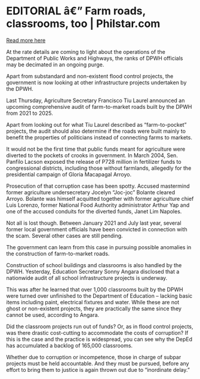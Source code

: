 # EDITORIAL â€” Farm roads, classrooms, too | Philstar.com

[Read more here](https://www.philstar.com/opinion/2025/09/20/2474078/editorial-farm-roads-classrooms-too)

At the rate details are coming to light about the operations of the Department of Public Works and Highways, the ranks of DPWH officials may be decimated in an ongoing purge.

Apart from substandard and non-existent flood control projects, the government is now looking at other infrastructure projects undertaken by the DPWH.

Last Thursday, Agriculture Secretary Francisco Tiu Laurel announced an upcoming comprehensive audit of farm-to-market roads built by the DPWH from 2021 to 2025.

Apart from looking out for what Tiu Laurel described as “farm-to-pocket” projects, the audit should also determine if the roads were built mainly to benefit the properties of politicians instead of connecting farms to markets.

It would not be the first time that public funds meant for agriculture were diverted to the pockets of crooks in government. In March 2004, Sen. Panfilo Lacson exposed the release of P728 million in fertilizer funds to congressional districts, including those without farmlands, allegedly for the presidential campaign of Gloria Macapagal Arroyo.

Prosecution of that corruption case has been spotty. Accused mastermind former agriculture undersecretary Jocelyn “Joc-joc” Bolante cleared Arroyo. Bolante was himself acquitted together with former agriculture chief Luis Lorenzo, former National Food Authority administrator Arthur Yap and one of the accused conduits for the diverted funds, Janet Lim Napoles.

Not all is lost though. Between January 2021 and July last year, several former local government officials have been convicted in connection with the scam. Several other cases are still pending.

The government can learn from this case in pursuing possible anomalies in the construction of farm-to-market roads.

Construction of school buildings and classrooms is also handled by the DPWH. Yesterday, Education Secretary Sonny Angara disclosed that a nationwide audit of all school infrastructure projects is underway.

This was after he learned that over 1,000 classrooms built by the DPWH were turned over unfinished to the Department of Education – lacking basic items including paint, electrical fixtures and water. While these are not ghost or non-existent projects, they are practically the same since they cannot be used, according to Angara.

Did the classroom projects run out of funds? Or, as in flood control projects, was there drastic cost-cutting to accommodate the costs of corruption? If this is the case and the practice is widespread, you can see why the DepEd has accumulated a backlog of 165,000 classrooms.

Whether due to corruption or incompetence, those in charge of subpar projects must be held accountable. And they must be pursued, before any effort to bring them to justice is again thrown out due to “inordinate delay.”